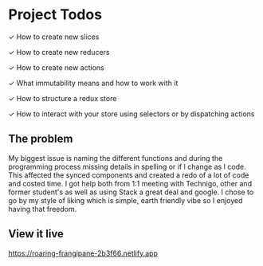 # Project Todos

✓ How to create new slices

✓ How to create new reducers

✓ How to create new actions

✓ What immutability means and how to work with it

✓ How to structure a redux store

✓ How to interact with your store using selectors or by dispatching actions

## The problem
My biggest issue is naming the different functions and during the programming process missing details in spelling or if I change as I code. This affected the synced components and created a redo of a lot of code and costed time. I got help both from 1:1 meeting with Technigo, other and former student's as well as using Stack a great deal and google. 
I chose to go by my style of liking which is simple, earth friendly vibe so I enjoyed having that freedom. 

## View it live

https://roaring-frangipane-2b3f66.netlify.app
